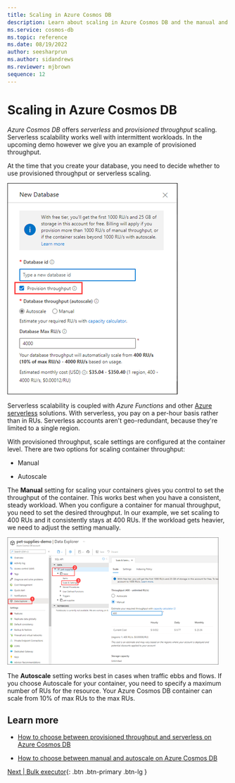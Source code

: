 ```yaml
---
title: Scaling in Azure Cosmos DB
description: Learn about scaling in Azure Cosmos DB and the manual and Autoscale options that can be set depending on your workload.
ms.service: cosmos-db
ms.topic: reference
ms.date: 08/19/2022
author: seesharprun
ms.author: sidandrews
ms.reviewer: mjbrown
sequence: 12
---
```


# Scaling in Azure Cosmos DB

*Azure Cosmos DB* offers *serverless* and *provisioned throughput* scaling. Serverless scalability works well with intermittent workloads. In the upcoming demo however we give you an example of provisioned throughput.

At the time that you create your database, you need to decide whether to use provisioned throughput or serverless scaling.

![Screenshot that shows the New Database page with Provision throughput selected.](./media/scaling-in-cosmos-db/provision-throughput-selected.png)

Serverless scalability is coupled with *Azure Functions* and other [Azure serverless](https://azure.microsoft.com/solutions/serverless/) solutions. With serverless, you pay on a per-hour basis rather than in RUs. Serverless accounts aren't geo-redundant, because they're limited to a single region.

With provisioned throughput, scale settings are configured at the container level. There are two options for scaling container throughput:

- Manual

- Autoscale

The **Manual** setting for scaling your containers gives you control to set the throughput of the container. This works best when you have a consistent, steady workload. When you configure a container for manual throughput, you need to set the desired throughput. In our example, we set scaling to 400 RUs and it consistently stays at 400 RUs. If the workload gets heavier, we need to adjust the setting manually.

![Screenshot that shows manual scale settings.](./media/scaling-in-cosmos-db/manual-scale-settings.png)

The **Autoscale** setting works best in cases when traffic ebbs and flows. If you choose Autoscale for your container, you need to specify a maximum number of RUs for the resource. Your Azure Cosmos DB container can scale from 10% of max RUs to the max RUs.

## Learn more

- [How to choose between provisioned throughput and serverless on Azure Cosmos DB](https://docs.microsoft.com/azure/cosmos-db/throughput-serverless)

- [How to choose between manual and autoscale on Azure Cosmos DB](https://docs.microsoft.com/azure/cosmos-db/how-to-choose-offer)

[Next &#124; Bulk executor](bulk-executor.md){: .btn .btn-primary .btn-lg }
